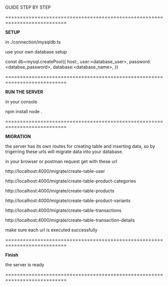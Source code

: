 

GUIDE STEP BY STEP



===========================================================================

**SETUP**

in ./connection/mysqldb.ts

use your own database setup

const db=mysql.createPool({
    host:<localhost>,
    user:<database_user>,
    password:<databse_password>,
    database:<database_name>,
})

===========================================================================

**RUN THE SERVER**

in your console

npm install
node .

===========================================================================

**MIGRATION**

the server has its own routes for creating table and inserting data, so by trigerring these urls will migrate data into your database.


in your browser or postman request get with these url


http://localhost:4000/migrate/create-table-user

http://localhost:4000/migrate/create-table-product-categories

http://localhost:4000/migrate/create-table-products

http://localhost:4000/migrate/create-table-product-variants

http://localhost:4000/migrate/create-table-transactions

http://localhost:4000/migrate/create-table-transaction-details



make sure each url is executed successfully


===========================================================================


**Finish**

the server is ready



===========================================================================






